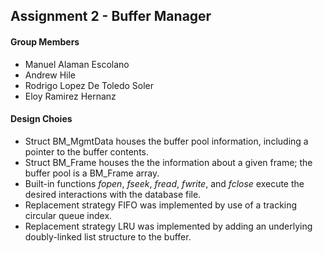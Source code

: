 ## Assignment 2 - Buffer Manager

#### Group Members
- Manuel Alaman Escolano
- Andrew Hile
- Rodrigo Lopez De Toledo Soler
- Eloy Ramirez Hernanz

#### Design Choies
- Struct BM_MgmtData houses the buffer pool information, including a pointer to the buffer contents.
- Struct BM_Frame houses the the information about a given frame; the buffer pool is a BM_Frame array.
- Built-in functions *fopen*, *fseek*, *fread*, *fwrite*, and *fclose* execute the desired interactions with the database file.
- Replacement strategy FIFO was implemented by use of a tracking circular queue index.
- Replacement strategy LRU was implemented by adding an underlying doubly-linked list structure to the buffer.

